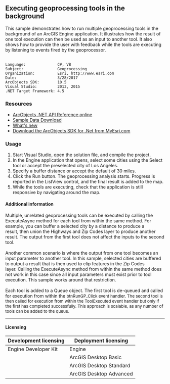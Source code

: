 ## Executing geoprocessing tools in the background

  <div xmlns="http://www.w3.org/1999/xhtml">This sample demonstrates how to run multiple geoprocessing tools in the background of an ArcGIS Engine application. It illustrates how the result of one tool execution can then be used as an input to another tool. It also shows how to provide the user with feedback while the tools are executing by listening to events fired by the geoprocessor.</div>
  <div xmlns="http://www.w3.org/1999/xhtml"> </div>  


<!-- TODO: Fill this section below with metadata about this sample-->
```
Language:              C#, VB
Subject:               Geoprocessing
Organization:          Esri, http://www.esri.com
Date:                  3/28/2017
ArcObjects SDK:        10.5
Visual Studio:         2013, 2015
.NET Target Framework: 4.5
```

### Resources

* [ArcObjects .NET API Reference online](http://desktop.arcgis.com/en/arcobjects/latest/net/webframe.htm)  
* [Sample Data Download](../../releases)  
* [What's new](http://desktop.arcgis.com/en/arcobjects/latest/net/webframe.htm#05247c04-bfd9-4e36-ae09-bc6e833c3b14.htm)  
* [Download the ArcObjects SDK for .Net from MyEsri.com](https://my.esri.com/)  

### Usage
1. Start Visual Studio, open the solution file, and compile the project.  
1. In the Engine application that opens, select some cities using the Select tool or accept the preselected city of Los Angeles.  
1. Specify a buffer distance or accept the default of 30 miles.  
1. Click the Run button. The geoprocessing analysis starts. Progress is reported in the ListView control, and the final result is added to the map.   
1. While the tools are executing, check that the application is still responsive by navigating around the map.  





#### Additional information  
<div xmlns="http://www.w3.org/1999/xhtml">Multiple, unrelated geoprocessing tools can be executed by calling the ExecuteAsync method for each tool from within the same method. For example, you can buffer a selected city by a distance to produce a result, then union the Highways and Zip Codes layer to produce another result. The output from the first tool does not affect the inputs to the second tool.</div>  
<div xmlns="http://www.w3.org/1999/xhtml"> </div>  
<div xmlns="http://www.w3.org/1999/xhtml">Another common scenario is where the output from one tool becomes an input parameter to another tool. In this sample, selected cities are buffered to output a result that is then used to clip features in the Zip Codes layer. Calling the ExecuteAsync method from within the same method does not work in this case since all input parameters must exist prior to tool execution. This sample works around that restriction.</div>  
<div xmlns="http://www.w3.org/1999/xhtml"> </div>  
<div xmlns="http://www.w3.org/1999/xhtml">Each tool is added to a Queue object. The first tool is de-queued and called for execution from within the <font size="2">btnRunGP_Click event handler. The second tool is then called</font><font size="2"> for execution from within the ToolExecuted event handler but only if the first has completed successfully. This approach is scalable, as any number of tools can be added to the queue.</font></div>  




---------------------------------

#### Licensing  
| Development licensing | Deployment licensing | 
| ------------- | ------------- | 
| Engine Developer Kit | Engine |  
|  | ArcGIS Desktop Basic |  
|  | ArcGIS Desktop Standard |  
|  | ArcGIS Desktop Advanced |  


